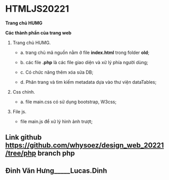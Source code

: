 # HTMLJS20221

**Trang chủ HUMG**

**Các thành phần của trang web**

1. Trang chủ HUMG.

    - a. trang chủ mã nguồn nằm ở file **index.html** trong folder **old**;

    - b. các file **.php** là các file giao diện và xử lý phía người dùng;

    - c. Có chức năng thêm xóa sửa DB;

    - d. Phân trang và tìm kiếm metadata dựa vào thư viện dataTables;

2. Css chính.

    - a. file main.css có sử dụng bootstrap, W3css;

3. File js.

    - file main.js để xử lý hình ảnh trượt;

## Link github **https://github.com/whysoez/design_web_20221/tree/php** branch php

## Đinh Văn Hưng_____Lucas.Dinh



